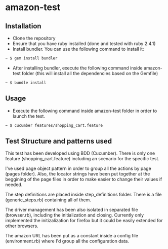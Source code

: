 # amazon-test

## Installation
- Clone the repository
- Ensure that you have ruby installed (done and tested with ruby 2.4.1)
- Install bundler. You can use the following command to install it:
```bash
~ $ gem install bundler
```
- After installing bundler, execute the following command inside amazon-test folder (this will install all the dependencies based on the Gemfile)
```bash
~ $ bundle install
```

## Usage
- Execute the following command inside amazon-test folder in order to launch the test.
```bash
~ $ cucumber features/shopping_cart.feature
```

## Test Structure and patterns used
This test has been developed using BDD (Cucumber).
There is only one feature (shopping_cart.feature) including an scenario for the specific test.

I've used page object pattern in order to group all the actions by page (pages folder). Also, the locator strings have been put together at the beggining of the page files in order to make easier to change their values if needed.

The step definitions are placed inside step_definitions folder. There is a file (generic_steps.rb) containing all of them.

The driver management has been also isolated in separated file (browser.rb), including the initialization and closing. Currently only implemented the initizalization for firefox but it could be easily extended for other browsers.

The amazon URL has been put as a constant inside a config file (environment.rb) where I'd group all the configuration data.

